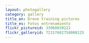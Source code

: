 ```yaml
---
layout: photogallery
category: gallery
title_en: Drone training pictures
title_es: Fotos entrenamiento
flickr_pictureid: 33960839222
flickr_galleryid: 72157682758080125
---
```

